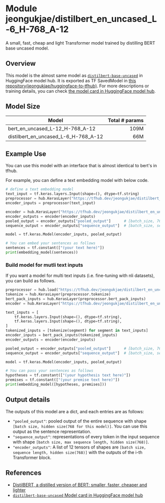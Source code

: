 # Module jeongukjae/distilbert_en_uncased_L-6_H-768_A-12

A small, fast, cheap and light Transformer model trained by distilling BERT base uncased model.

<!-- asset-path: https://storage.googleapis.com/jeongukjae-tf-models/distilbert/distilbert-base-uncased.tar.gz -->
<!-- network-architecture: transformer -->
<!-- task: text-embedding -->
<!-- fine-tunable: true -->
<!-- license: apache-2.0 -->
<!-- format: saved_model_2 -->
<!-- language: en -->

## Overview

This model is the almost same model as [`distilbert-base-uncased`](https://huggingface.co/distilbert-base-uncased) in HuggingFace model hub. It is exported as TF SavedModel in [this repository(jeongukjae/huggingface-to-tfhub)](https://github.com/jeongukjae/huggingface-to-tfhub). For more descriptions or training details, you can check [the model card in HuggingFace model hub](https://huggingface.co/distilbert-base-uncased).

## Model Size

| Model                                | Total # params |
| ------------------------------------ | -------------: |
| bert_en_uncased_L-12_H-768_A-12      |           109M |
| distilbert_en_uncased_L-6_H-768_A-12 |            66M |

## Example Use

You can use this model with an interface that is almost identical to bert's in tfhub.

For example, you can define a text embedding model with below code.

```python
# define a text embedding model
text_input = tf.keras.layers.Input(shape=(), dtype=tf.string)
preprocessor = hub.KerasLayer("https://tfhub.dev/jeongukjae/distilbert_en_uncased_preprocess/1")
encoder_inputs = preprocessor(text_input)

encoder = hub.KerasLayer("https://tfhub.dev/jeongukjae/distilbert_en_uncased_L-6_H-768_A-12/1", trainable=True)
encoder_outputs = encoder(encoder_inputs)
pooled_output = encoder_outputs["pooled_output"]      # [batch_size, 768].
sequence_output = encoder_outputs["sequence_output"]  # [batch_size, seq_length, 768].

model = tf.keras.Model(encoder_inputs, pooled_output)

# You can embed your sentences as follows
sentences = tf.constant(["(your text here)"])
print(embedding_model(sentences))
```

### Build model for mutli text inputs

If you want a model for multi text inputs (i.e. fine-tuning with nli datasets), you can build as follows.

```python
preprocessor = hub.load("https://tfhub.dev/jeongukjae/distilbert_en_uncased_preprocess/1")
tokenize = hub.KerasLayer(preprocessor.tokenize)
bert_pack_inputs = hub.KerasLayer(preprocessor.bert_pack_inputs)
encoder = hub.KerasLayer("https://tfhub.dev/jeongukjae/distilbert_en_uncased_L-6_H-768_A-12/1", trainable=True)

text_inputs = [
    tf.keras.layers.Input(shape=(), dtype=tf.string),
    tf.keras.layers.Input(shape=(), dtype=tf.string),
]
tokenized_inputs = [tokenize(segment) for segment in text_inputs]
encoder_inputs = bert_pack_inputs(tokenized_inputs)
encoder_outputs = encoder(encoder_inputs)

pooled_output = encoder_outputs["pooled_output"]      # [batch_size, 768].
sequence_output = encoder_outputs["sequence_output"]  # [batch_size, seq_length, 768].

model = tf.keras.Model(encoder_inputs, pooled_output)

# You can pass your sentences as follows
hypotheses = tf.constant(["(your hypothesis text here)"])
premises = tf.constant(["(your premise text here)"])
print(embedding_model([hypotheses, premises]))
```

## Output details

The outputs of this model are a dict, and each entries are as follows:

* `"pooled_output"`: pooled output of the entire sequence with shape `[batch size, hidden size(768 for this model)]`. You can use this output as the sentence representation.
* `"sequence_output"`: representations of every token in the input sequence with shape `[batch size, max sequence length, hidden size(768)]`.
* `"encoder_outputs"`: A list of 12 tensors of shapes are `[batch size, sequence length, hidden size(768)]` with the outputs of the i-th Transformer block.

## References

* [DistilBERT, a distilled version of BERT: smaller, faster, cheaper and lighter](https://arxiv.org/abs/1910.01108)
* [`distilbert-base-uncased` Model card in HuggingFace model hub](https://huggingface.co/distilbert-base-uncased)
